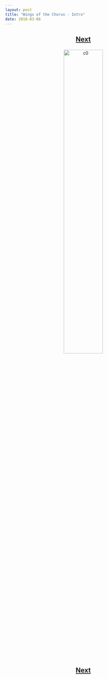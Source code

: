 ```yaml
---
layout: post
title: "Wings of the Chorus - Intro"
date: 2018-03-06
---
```


<h2>
  <p style="text-align:center;">
    <a href="/wingsofthechorus/blog/2018/03/08/chapter1">Next</a>
  </p>
</h2>

<p style="text-align:center;">
  <img src="/wingsofthechorus/images/c0.png" width="50%" alt="c0"/>
</p>

<h2>
  <p style="text-align:center;">
    <a href="/wingsofthechorus/blog/2018/03/08/chapter1">Next</a>
  </p>
</h2>
<br></br>
